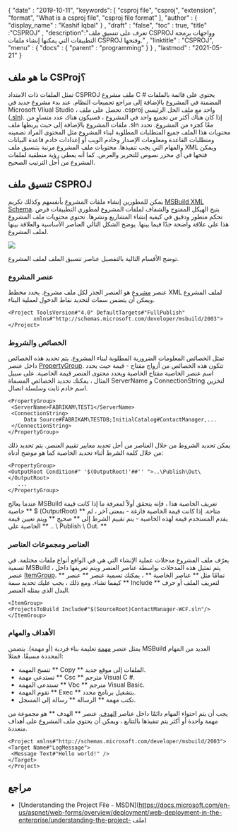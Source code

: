 {
  "date" : "2019-10-11",
  "keywords": [ "csproj file", "csproj", "extension", "format", "What is a csproj file", "csproj file format" ],
  "author" : {
    "display_name" : "Kashif Iqbal"
} ,
  "draft" : "false",
  "toc" : true,
  "title" :"CSPROJ" ,
  "description":"تعرف على تنسيق ملف CSPROJ وواجهات برمجة التطبيقات التي يمكنها إنشاء ملفات CSPROJ وفتحها." ,
  "linktitle" : "CSPROJ",
  "menu" : {
    "docs" : {
      "parent" : "programming"
}
} ,
  "lastmod" : "2021-05-21"
}

## ما هو ملف CSProj؟
تمثل الملفات ذات الامتداد CSPROJ ملف مشروع C # يحتوي على قائمة بالملفات المضمنة في المشروع بالإضافة إلى مراجع تجميعات النظام. عند بدء مشروع جديد في Microsoft VIiual Studio ، تحصل على ملف .csproj واحد مع ملف الحل الرئيسي ([.sln](/ar/programming/sln/)). إذا كان هناك أكثر من تجميع واحد في المشروع ، فسيكون هناك عدد متساوٍ من ملفات المشروع بالإضافة إلى حيث يربطها ملف .sln معًا كجزء من المشروع. تحدد محتويات هذا الملف جميع المتطلبات المطلوبة لبناء المشروع مثل المحتوى المراد تضمينه ومتطلبات القاعدة ومعلومات الإصدار وخادم الويب أو إعدادات خادم قاعدة البيانات والمهام التي يجب تنفيذها. محتويات ملف المشروع مرتبة بتنسيق ملف XML ويمكن فتحها في أي محرر نصوص للتحرير والعرض. كما أنه يعطي رؤية منطقية لملفات المشروع من أجل الترتيب الصحيح.

## تنسيق ملف CSPROJ #

يمكن للمطورين إنشاء ملفات المشروع بأنفسهم وكذلك تكريم [MSBuild XML Schema](https://msdn.microsoft.com/library/5dy88c2e.aspx). يتيح الهيكل المفتوح والشفاف لملفات المشروع لمطوري التطبيقات فرض تحكم متطور ودقيق في كيفية إنشاء المشاريع ونشرها. تحتوي محتويات ملف المشروع هذا على علاقة واضحة جدًا فيما بينها. يوضح الشكل التالي العناصر الأساسية والعلاقة بينها لملف المشروع.

![](https://docs.microsoft.com/en-us/aspnet/web-forms/overview/deployment/web-deployment-in-the-enterprise/understanding-the-project-file/_static/image2.png)

توضح الأقسام التالية بالتفصيل عناصر تنسيق الملف لملف المشروع.

### عنصر المشروع ###

عنصر [مشروع](https://msdn.microsoft.com/library/bcxfsh87.aspx) هو العنصر الجذر لكل ملف مشروع. يحدد مخطط XML لملف المشروع ويمكن أن يتضمن سمات لتحديد نقاط الدخول لعملية البناء.

```
<Project ToolsVersion#"4.0" DefaultTargets#"FullPublish"
        xmlns#"http://schemas.microsoft.com/developer/msbuild/2003">
</Project>
```

### الخصائص والشروط

تمثل الخصائص المعلومات الضرورية المطلوبة لبناء المشروع. يتم تحديد هذه الخصائص داخل عنصر [PropertyGroup](https://msdn.microsoft.com/library/t4w159bs.aspx). تتكون هذه الخصائص من أزواج مفتاح - قيمة حيث يحدد اسم عنصر الخاصية مفتاح الخاصية ويحدد محتوى العنصر قيمة الخاصية. على سبيل المثال ، يمكنك تحديد الخصائص المسماة ServerName و ConnectionString لتخزين اسم خادم ثابت وسلسلة اتصال.

```
<PropertyGroup>    
 <ServerName>FABRIKAM\TEST1</ServerName>
 <ConnectionString>
     Data Source#FABRIKAM\TESTDB;InitialCatalog#ContactManager,...
 </ConnectionString>
</PropertyGroup>
```

يمكن تحديد الشروط من خلال العناصر من أجل تحديد معايير تقييم العنصر. يتم تحديد ذلك من خلال كلمة الشرط أثناء تحديد الخاصية كما هو موضح أدناه:

```
<PropertyGroup>
<OutputRoot Condition#" '$(OutputRoot)'##'' ">..\Publish\Out\</OutputRoot>
   ...
</PropertyGroup>
```

عندما يعالج MSBuild تعريف الخاصية هذا ، فإنه يتحقق أولاً لمعرفة ما إذا كانت قيمة خاصية ** $ (OutputRoot) ** متاحة. إذا كانت قيمة الخاصية فارغة - بمعنى آخر ، لم يقدم المستخدم قيمة لهذه الخاصية - يتم تقييم الشرط إلى ** صحيح ** ويتم تعيين قيمة الخاصية على ** .. \ Publish \ Out. **

### العناصر ومجموعات العناصر

يعرّف ملف المشروع مدخلات عملية الإنشاء التي هي في الواقع أنواع ملفات مختلفة. في تسمية MSBuild ، يتم تمثيل هذه المدخلات بواسطة عناصر العنصر ويتم تعريفها داخل عنصر [ItemGroup](https://msdn.microsoft.com/library/646dk05y.aspx). تمامًا مثل ** عناصر الخاصية ** ، يمكنك تسمية عنصر ** عنصر ** كيفما تشاء. ومع ذلك ، يجب عليك تحديد سمة ** Include ** لتعريف الملف أو حرف البدل الذي يمثله العنصر.

```
<ItemGroup>
<ProjectsToBuild Include#"$(SourceRoot)ContactManager-WCF.sln"/>
</ItemGroup>
```

### الأهداف والمهام

يمثل عنصر [مهمة](https://msdn.microsoft.com/library/77f2hx1s.aspx) تعليمة بناء فردية (أو مهمة). يتضمن MSBuild العديد من المهام المحددة مسبقًا. فمثلا:

* تنسخ المهمة ** Copy ** الملفات إلى موقع جديد.
* تستدعي مهمة ** Csc ** مترجم Visual C #.
* تستدعي المهمة ** Vbc ** مترجم Visual Basic.
* تقوم المهمة ** Exec ** بتشغيل برنامج محدد.
* تكتب مهمة ** الرسالة ** رسالة إلى المسجل.

يجب أن يتم احتواء المهام دائمًا داخل عناصر [الهدف](https://msdn.microsoft.com/library/t50z2hka.aspx). عنصر ** الهدف ** هو مجموعة من مهمة واحدة أو أكثر يتم تنفيذها بالتتابع ، ويمكن أن يحتوي ملف المشروع على أهداف متعددة.

```
<Project xmlns#"http://schemas.microsoft.com/developer/msbuild/2003">
<Target Name#"LogMessage">
 <Message Text#"Hello world!" />
</Target>
</Project>
```

## مراجع

* [Understanding the Project File - MSDN](https://docs.microsoft.com/en-us/aspnet/web-forms/overview/deployment/web-deployment-in-the-enterprise/understanding-the-project- ملف)

